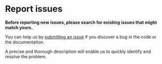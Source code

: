 ﻿# Report issues

**Before reporting new issues, please search for existing issues that might
match yours.**

You can help us by [submitting an issue](https://github.com/warden-protocol/wardenprotocol/issues/new) if you discover a bug in the code or the documentation.

A precise and thorough description will enable us to quickly identify and resolve the problem.
